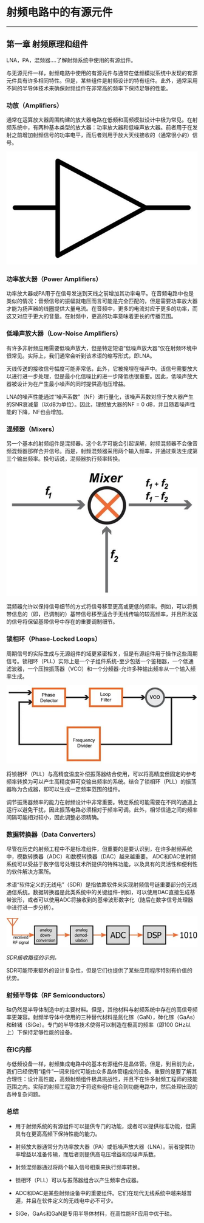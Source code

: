 # 射频电路中的有源元件

------

## 第一章 射频原理和组件

LNA，PA，混频器....了解射频系统中使用的有源组件。

与无源元件一样，射频电路中使用的有源元件与通常在低频模拟系统中发现的有源元件具有许多相同特性。但是，某些组件是射频设计的特有组件。此外，通常采用不同的半导体技术来确保射频组件在非常高的频率下保持足够的性能。

### 功放（Amplifiers）

通常在运算放大器周围构建的放大器电路在低频和高频模拟设计中极为常见。在射频系统中，有两种基本类型的放大器：功率放大器和低噪声放大器。前者用于在发射之前增加射频信号的功率电平，而后者则用于放大天线接收的（通常很小的）信号。

![amplifiers](imgs/amplifier_symbol.jpg)

### 功率放大器（Power Amplifiers）

功率放大器或PA用于在信号发送到天线之前增加其功率电平。在音频电路中也是类似的情况：音频信号的振幅就电压而言可能是完全匹配的，但是需要功率放大器才能为扬声器的线圈提供大量电流。在音频中，更多的电流对应于更多的功率，而这又对应于更大的音量。在射频中，更高的功率意味着更长的传播范围。

### 低噪声放大器（Low-Noise Amplifiers）

有许多非射频应用需要低噪声放大，但是特定短语“低噪声放大器”仅在射频环境中很常见。实际上，我们通常会听到该术语的缩写形式，即LNA。

天线传送的接收信号幅度可能非常低，此外，它被掩埋在噪声中。该信号需要放大以进行进一步处理，但是最小化信噪比的进一步降低也很重要。因此，低噪声放大器被设计为在产生最小噪声的同时提供高电压增益。

LNA的噪声性能通过“噪声系数”（NF）进行量化，该噪声系数对应于放大器产生的SNR衰减量（以dB为单位）。因此，理想放大器的NF = 0 dB，并且随着噪声性能的下降，NF也会增加。

### 混频器（Mixers）

另一个基本的射频组件是混频器。这个名字可能会引起误解，射频混频器不会像音频混频器那样合并信号。而是，射频混频器采用两个输入频率，并通过乘法生成第三个输出频率。换句话说，混频器执行频率转换。

![Mixers](imgs/RFT_ch1_pg5_2.jpg)

混频器允许以保持信号细节的方式将信号移至更高或更低的频率。例如，可以将携带信息的（即，已调制的）基带信号移至适合于无线传输的较高频率，并且所发送的信号将保留基带信号中存在的重要调制细节。

### 锁相环（Phase-Locked Loops）

周期信号的实际生成与无源组件的域更紧密相关，但是有源组件用于操作这些周期信号。锁相环（PLL）实际上是一个子组件系统-至少包括一个鉴相器，一个低通滤波器，一个压控振荡器（VCO）和一个分频器-允许多种输出频率从一个输入频率生成。

![Mixers](imgs/RFT_ch1_pg5_3.jpg)

将锁相环（PLL）与高精度温度补偿振荡器结合使用，可以将高精度但固定的参考频率转换为可以产生高精度但可变输出频率的系统。结合了锁相环（PLL）的振荡器称为合成器，即可以生成一定频率范围的组件。

调节振荡器频率的能力在射频设计中非常重要。特定系统可能需要在不同的通道上运行以避免干扰，因此振荡电路必须相对于频率可调。此外，相邻信道之间的频率间隔可能相对较小，因此调整必须精确。

### 数据转换器（Data Converters）

尽管在历史的射频工程中不是标准组件，但重要的是要认识到，在许多射频系统中，模数转换器（ADC）和数模转换器（DAC）越来越重要。 ADC和DAC使射频系统可以受益于数字信号处理技术所提供的特殊功能，以及具有的灵活性和便利性的软件解决方案所。

术语“软件定义的无线电”（SDR）是指依靠软件来实现射频信号链重要部分的无线通信系统。数据转换器是此类系统中的关键组件-例如，可以使用DAC直接生成基带波形，或者可以使用ADC将接收到的基带波形数字化（随后在数字信号处理器中进行进一步分析）。

![SDR](imgs/RFT_ch1_pg5_4.jpg)

*SDR接收路径的示例。*

SDR可能带来额外的设计复杂性，但是它们也提供了某些应用程序特别有价值的优势。

### 射频半导体（RF Semiconductors）

硅仍然是半导体制造中的主要材料。但是，其他材料与射频系统中存在的高信号频率更兼容。射频半导体中使用的三种替代材料是氮化镓（GaN），砷化镓（GaAs）和硅锗（SiGe）。专门的半导体技术使得可以制造在极高的频率（即100 GHz以上）下保持足够性能的设备。

### 在IC内部

与低频设备一样，射频集成电路中的基本有源组件是晶体管。但是，到目前为止，我们已经使用“组件”一词来指代可能由众多晶体管组成的设备。重要的是要了解其合理性：设计高性能，高频射频组件极具挑战性，并且不在许多射频工程师的技能范围之内。实际的射频工程致力于将这些组件组合到功能电路中，然后处理出现的各种复杂问题。

### 总结

 * 用于射频系统的有源组件可以提供专门的功能，或者可以提供标准功能，但需具有在更高高频下保持性能的能力。

 * 射频放大器通常分为功率放大器（PA）或低噪声放大器（LNA）。前者提供功率增益以准备传输，而后者则提供高电压增益和低噪声系数。

 * 射频混频器通过将两个输入信号相乘来执行频率转换。

 * 锁相环（PLL）可以与振荡器组合以产生频率合成器。

 * ADC和DAC是某些射频设备中的重要组件。它们在现代无线系统中越来越普遍，并且在软件定义的无线电中必不可少。

 * SiGe，GaAs和GaN是专用半导体材料，在高性能RF应用中优于硅。